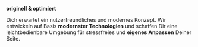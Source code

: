 **originell & optimiert**

Dich erwartet ein nutzerfreundliches und modernes Konzept. Wir entwickeln auf Basis **modernster Technologien** und schaffen Dir eine leichtbedienbare Umgebung für stressfreies und **eigenes Anpassen** Deiner Seite.